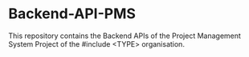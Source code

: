 # Backend-API-PMS
This repository contains the Backend APIs of the Project Management System Project of the #include &lt;TYPE> organisation.
